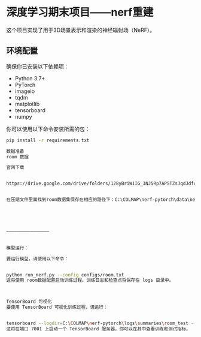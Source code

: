 # 深度学习期末项目——nerf重建

这个项目实现了用于3D场景表示和渲染的神经辐射场（NeRF）。

## 环境配置

确保你已安装以下依赖项：
- Python 3.7+
- PyTorch
- imageio
- tqdm
- matplotlib
- tensorboard
- numpy

你可以使用以下命令安装所需的包：
```bash
pip install -r requirements.txt

数据准备
room 数据

官网下载


https://drive.google.com/drive/folders/128yBriW1IG_3NJ5Rp7APSTZsJqdJdfc1


在压缩文件里面找到room数据集保存在相应的路径下：C:\COLMAP\nerf-pytorch\data\nerf_llff_data\room





————————————————

                          
模型运行：

要运行模型，请使用以下命令：


python run_nerf.py --config configs/room.txt
这将使用 room数据配置启动训练过程。训练日志和检查点将保存在 logs 目录中。



TensorBoard 可视化
要使用 TensorBoard 可视化训练过程，请运行：


tensorboard --logdir=C:\COLMAP\nerf-pytorch\logs\summaries\room_test --port 7001
这将在端口 7001 上启动一个 TensorBoard 服务器，你可以在其中查看训练和测试指标。
